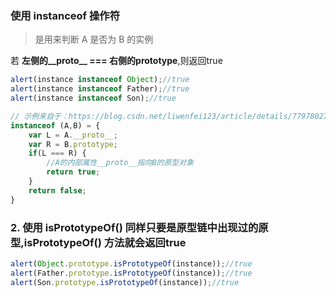 ### 使用 instanceof 操作符

> 是用来判断 A 是否为 B 的实例

若 **左侧的__proto__ === 右侧的prototype**,则返回true

```js
alert(instance instanceof Object);//true
alert(instance instanceof Father);//true
alert(instance instanceof Son);//true

// 示例来自于：https://blog.csdn.net/liwenfei123/article/details/77978027
instanceof (A,B) = {
    var L = A.__proto__;
    var R = B.prototype;
    if(L === R) {
        //A的内部属性__proto__指向B的原型对象
        return true;
    }
    return false;
}
```


### 2. 使用 isPrototypeOf() 同样只要是原型链中出现过的原型,isPrototypeOf() 方法就会返回true
```js
alert(Object.prototype.isPrototypeOf(instance));//true
alert(Father.prototype.isPrototypeOf(instance));//true
alert(Son.prototype.isPrototypeOf(instance));//true
```